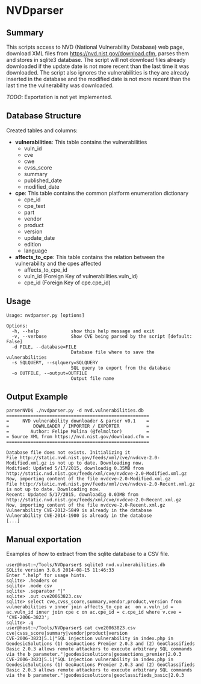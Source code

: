 # NVDparser

Summary
-------
This scripts access to NVD (National Vulnerability Database) web page, download XML files from https://nvd.nist.gov/download.cfm, parses them and stores in sqlite3 database.
The script will not download files already downloaded if the update date is not more recent than the last time it was downloaded.
The script also ignores the vulnerabilities is they are already inserted in the database and the modified date is not more recent than the last time the vulnerability was downloaded.

*TODO*: Exportation is not yet implemented.

Database Structure
------------------

Created tables and columns: 


* **vulnerabilities**: This table contains the vulnerabilities
  * vuln_id
  * cve
  * cwe
  * cvss_score
  * summary
  * published_date
  * modified_date
* **cpe**: This table contains the common platform enumeration dictionary
  * cpe_id
  * cpe_text
  * part
  * vendor
  * product
  * version
  * update_date
  * edition
  * language
* **affects_to_cpe**: This table contains the relation between the vulnerability and the cpes affected
  * affects_to_cpe_id
  * vuln_id (Foreign Key of vulnerabilities.vuln_id)
  * cpe_id  (Foreign Key of cpe.cpe_id)

Usage
-----

```
Usage: nvdparser.py [options]

Options:
  -h, --help            show this help message and exit
  -v, --verbose         Show CVE being parsed by the script [default: False]
  -d FILE, --database=FILE
                        Database file where to save the vulnerabilities
  -s SQLQUERY, --sqlquery=SQLQUERY
                        SQL query to export from the database
  -o OUTFILE, --output=OUTFILE
                        Output file name
```

Output Example
--------------

```
parserNVD$ ./nvdparser.py -d nvd.vulnerabilities.db
=====================================================
=     NVD vulnerability downloader & parser v0.1    =
=         DOWNLOADER / IMPORTER / EXPORTER          =
=        Author: Felipe Molina (@felmoltor)         =
= Source XML from https://nvd.nist.gov/download.cfm =
=====================================================

Database file does not exists. Initializing it
File http://static.nvd.nist.gov/feeds/xml/cve/nvdcve-2.0-Modified.xml.gz is not up to date. Downloading now.
Modified: Updated 5/17/2015, downloadig 0.35MB from http://static.nvd.nist.gov/feeds/xml/cve/nvdcve-2.0-Modified.xml.gz
Now, importing content of the file nvdcve-2.0-Modified.xml.gz
File http://static.nvd.nist.gov/feeds/xml/cve/nvdcve-2.0-Recent.xml.gz is not up to date. Downloading now.
Recent: Updated 5/17/2015, downloadig 0.03MB from http://static.nvd.nist.gov/feeds/xml/cve/nvdcve-2.0-Recent.xml.gz
Now, importing content of the file nvdcve-2.0-Recent.xml.gz
Vulnerability CVE-2012-5849 is already in the database
Vulnerability CVE-2014-1900 is already in the database
[...]

```

Manual exportation
------------------

Examples of how to extract from the sqlite database to a CSV file.

```
user@host:~/Tools/NVDparser$ sqlite3 nvd.vulnerabilities.db
SQLite version 3.8.6 2014-08-15 11:46:33
Enter ".help" for usage hints.
sqlite> .headers on
sqlite> .mode csv
sqlite> .separator "|"
sqlite> .out cve20063823.csv
sqlite> select cve,cvss_score,summary,vendor,product,version from vulnerabilities v inner join affects_to_cpe ac  on v.vuln_id = ac.vuln_id inner join cpe c on ac.cpe_id = c.cpe_id where v.cve = 'CVE-2006-3823';
sqlite> .q
user@host:~/Tools/NVDparser$ cat cve20063823.csv
cve|cvss_score|summary|vendor|product|version
CVE-2006-3823|5.1|"SQL injection vulnerability in index.php in GeodesicSolutions (1) GeoAuctions Premier 2.0.3 and (2) GeoClassifieds Basic 2.0.3 allows remote attackers to execute arbitrary SQL commands via the b parameter."|geodesicsolutions|geoauctions_premier|2.0.3
CVE-2006-3823|5.1|"SQL injection vulnerability in index.php in GeodesicSolutions (1) GeoAuctions Premier 2.0.3 and (2) GeoClassifieds Basic 2.0.3 allows remote attackers to execute arbitrary SQL commands via the b parameter."|geodesicsolutions|geoclassifieds_basic|2.0.3
```
